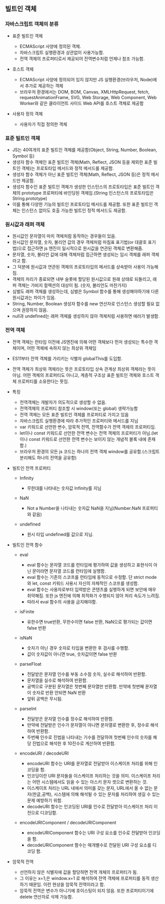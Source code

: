 ## 빌트인 객체

### 자바스크립트 객체의 분류

- 표준 빌트인 객체

  - ECMAScript 사양에 정의된 객체.
  - 자바스크립트 실행환경과 상관없이 사용가능함.
  - 전역 객체의 프로퍼티로서 제공되어 전역변수처럼 언제나 참조 가능함.

- 호스트 객체

  - ECMAScript 사양에 정의되어 있지 않지만 JS 실행환경(브라우저, Node)에서 추가로 제공하는 객체
  - 브라우저 환경에서는 DOM, BOM, Canvas, XMLHttpRequest, fetch, requestAnimationFrame, SVG, Web Storage, Web Component, Web Worker와 같은 클라이언트 사이드 Web API를 호스트 객체로 제공함

- 사용자 정의 객체

  - 사용자가 직접 정의한 객체

### 표준 빌트인 객체

- JS는 40여개의 표준 빌트인 객체를 제공함(Object, String, Number, Boolean, Symbol 등)
- 생성자 함수 객체인 표준 빌트인 객체(Math, Reflect, JSON 등을 제외한 표준 빌트인 객체)는 프로토타입 메서드와 정적 메서드를 제공함.
- 생성자 함수 객체가 아닌 표준 빌트인 객체(Math, Reflect, JSON 등)은 정적 메서드만 제공함.
- 생성자 함수인 표준 빌트인 객체가 생성한 인스턴스의 프로토타입은 표준 빌트인 객체의 prototype 프로퍼티에 바인딩된 객체임.(String 인스턴스의 프로토타입은 String.prototype)
- 이를 통해 다양한 기능의 빌트인 프로토타입 메서드를 제공함. 또한 표준 빌트인 객체는 인스턴스 없이도 호출 가능한 빌트인 정적 메서드도 제공함.

### 원시값과 래퍼 객체

- 원시값인 문자열이 마치 객체처럼 동작하는 경우들이 있음.
- 원시값인 문자열, 숫자, 불리언 값의 경우 객체처럼 마침표 표기법(or 대괄호 표기법)으로 접근하면 js 엔진이 일시적으로 원시값을 연관된 객체로 변환해줌.
- 문자열, 숫자, 불리언 값에 대해 객체처럼 접근하면 생성되는 임시 객체를 래퍼 객체라고 함.
- 그 덕분에 원시값과 연관된 객체의 프로토타입의 메서드를 상속받아 사용이 가능해짐.
- 객체의 처리가 종료되면 내부 슬롯에 할당된 원시값으로 원래 상태로 되돌리고, 래퍼 객체는 가비지 컬렉션의 대상이 됨. (숫자, 불리언도 마찬가지)
- 심벌도 래퍼 객체를 생성하는데, 심벌은 Symbol 함수를 통해 생성해야하기에 다른 원시값과는 차이가 있음.
- String, Number, Boolean 생성자 함수를 new 연산자로 인스턴스 생성할 필요 없으며 권장하지 않음.
- null과 undefined는 래퍼 객체를 생성하지 않아 객체처럼 사용하면 에러가 발생함.

### 전역 객체

- 전역 객체는 런타임 이전에 JS엔진에 의해 어떤 객체보다 먼저 생성되는 특수한 객체이며, 어떤 객체에 속하지 않는 최상위 객체임
- ES11부터 전역 객체를 가리키는 식별자 globalThis를 도입함.
- 전역 객체가 최상위 객체라는 뜻은 프로토타입 상속 관계상 최상위 객체라는 뜻이 아님. 어떤 객체의 프로퍼티도 아니고, 계층적 구조상 표준 빌트인 객체와 호스트 객체 프로퍼티를 소유한다는 뜻임.

- 특징

  - 전역객체는 개발자가 의도적으로 생성할 수 없음.
  - 전역객체의 프로퍼티 참조할 시 window(또는 global) 생략가능함
  - 전역 객체는 모든 표준 빌트인 객체를 프로퍼티로 가지고 있음
  - 자바스크립트 실행환경에 따라 추가적인 프로퍼티와 메서드를 지님
  - var 키워드로 선언한 변수, 암묵적 전역, 전역함수가 전역 객체의 프로퍼티임.
  - let이나 const 키워드로 선언한 전역 변수는 전역 객체의 프로퍼티가 아님.(let이나 const 키워드로 선언한 전역 변수는 보이지 않는 개념적 블록 내에 존재함.)
  - 브라우저 환경의 모든 js 코드는 하나의 전역 객체 window를 공유함.(스크립트 분리해도 하나의 전역을 공유함)

- 빌트인 전역 프로퍼티

  - Infinity

    - 무한대를 나타내는 숫자값 Infinity를 지님

  - NaN

    - Not a Number을 나타내는 숫자값 NaN을 지님(Number.NaN 프로퍼티와 같음)

  - undefined

    - 원시 타입 undefined를 값으로 지님.

- 빌트인 전역 함수

  - eval

    - eval 함수는 문자열 코드를 런타임에 평가하여 값을 생성하고 표현식이 아닌 문이라면 문자열 코드를 런타임에 실행함.
    - eval 함수는 기존의 스코프를 런타임에 동적으로 수정함. 단 strict mode와 let, const 키워드 사용시 자신의 자체적인 스코프를 생성함.
    - eval 함수는 사용자로부터 입력받은 콘텐츠를 실행하게 되면 보안에 매우 취약해짐. 또한 js 엔진에 의해 최적화가 수행되지 않아 처리 속도가 느려짐.
    - 따라서 eval 함수의 사용을 금지해야함.

  - isFinite

    - 유한수면 true반환, 무한수이면 false 반환, NaN으로 평가되는 값이면 false 반환

  - isNaN

    - 숫자가 아닌 경우 숫자로 타입을 변환한 후 검사를 수행함.
    - 값이 숫자값이 아니면 true, 숫자값이면 false 반환

  - parseFloat

    - 전달받은 문자열 인수를 부동 소수점 숫자, 실수로 해석하여 반환함.
    - 문자열을 실수로 해석하여 반환함.
    - 공백으로 구분된 문자열은 첫번째 문자열만 반환함. 만약에 첫번째 문자열이 숫자로 반환 안되면 NaN 반환
    - 앞뒤 공백은 무시됨.

  - parseInt

    - 전달받은 문자열 인수를 정수로 해석하여 반환함.
    - 만약에 전달받은 인수가 문자열이 아니면 문자열로 변환한 후, 정수로 해석하여 반환함.
    - 두번째 인수로 진법을 나타내는 기수를 전달하여 첫번째 인수의 숫자를 해당 진법으로 해석한 후 10진수로 계산하여 반환함.

  - encodeURI / decodeURI

    - encodeURI 함수는 URI를 문자열로 전달받아 이스케이프 처리를 위해 인코딩을 함.
    - 인코딩이란 URI 문자들을 이스케이프 처리하는 것을 의미. 이스케이프 처리는 어떤 시스템에서도 읽을 수 있는 아스키 문자 셋으로 변환하는 것.
    - 이스케이프 처리는 URL 내에서 의미를 갖는 문자, URL에서 올 수 없는 문자(한글,공백), 시스템에 의해 해석될 수 있는 문자를 처리하여 생길 수 있는 문제 예방하기 위함.
    - decodeURI 함수는 인코딩된 URI를 인수로 전달받아 이스케이프 처리 이전으로 디코딩함.

  - encodeURIComponent / decodeURIComponent

    - encodeURIComponent 함수는 URI 구성 요소를 인수로 전달받아 인코딩을 함.
    - decodeURIComponent 함수는 매개별수로 전달된 URI 구성 요소를 디코딩 함.

- 암묵적 전역

  - 선언하지 않은 식별자에 값을 할당하면 전역 개체의 프로퍼티가 됨.
  - 그 이유는 x=1;은 window.x=1 로 해석하여 전역 객체에 프로퍼티를 동적 생산하기 때문임. 이런 현상을 암묵적 전역이라고 함.
  - 암묵적 전역은 변수가 아니기에 호이스팅이 되지 않음. 또한 프로퍼티이기에 delete 연산자로 삭제 가능함.
